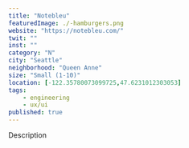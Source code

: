 ```yaml
---
title: "Notebleu"
featuredImage: ./-hamburgers.png
website: "https://notebleu.com/"
twit: ""
inst: ""
category: "N"
city: "Seattle"
neighborhood: "Queen Anne"
size: "Small (1-10)"
location: [-122.35780073099725,47.6231012303053]
tags:
    - engineering
    - ux/ui
published: true
---
```


Description
